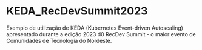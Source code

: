 # KEDA_RecDevSummit2023
Exemplo de utilização de KEDA (Kubernetes Event-driven Autoscaling) apresentado durante a edição 2023 d0 RecDev Summit - o maior evento de Comunidades de Tecnologia do Nordeste.
